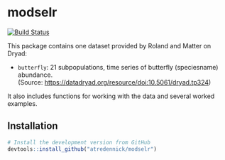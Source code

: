 # modselr

[![Build Status](https://travis-ci.org/atredennick/IPMdoit.svg?branch=master)](https://travis-ci.org/atredennick/modselr)

This package contains one dataset provided by Roland and Matter on Dryad:

* `butterfly`: 21 subpopulations, time series of butterfly (speciesname) abundance.  
  (Source: https://datadryad.org/resource/doi:10.5061/dryad.tp324)

It also includes functions for working with the data and several worked examples.

## Installation

```R
# Install the development version from GitHub
devtools::install_github("atredennick/modselr")
```
